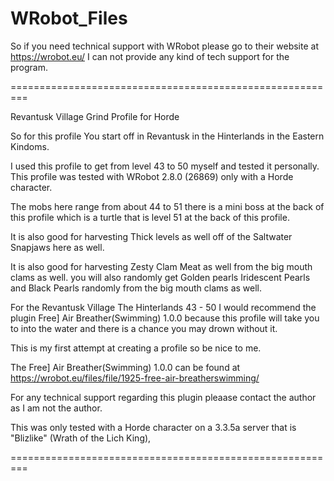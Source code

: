 # WRobot_Files

So if you need technical support with WRobot please go to their
website at https://wrobot.eu/ I can not provide any kind of 
tech support for the program. 


=========================================================

Revantusk Village Grind Profile for Horde

So for this profile You start off in Revantusk in the Hinterlands in the Eastern Kindoms.

I used this profile to get from level 43 to 50 myself and tested it personally.
This profile was tested with WRobot 2.8.0 (26869) only with a Horde
character. 

The mobs here range from about 44 to 51 there is a mini boss at the back of this profile which is a turtle that is level 51 at the back of this profile.

It is also good for harvesting Thick levels as well off of the Saltwater Snapjaws here as well.

It is also good for harvesting Zesty Clam Meat as well from the big mouth clams as well. you will also randomly get Golden pearls Iridescent Pearls and Black Pearls randomly from the big mouth clams as well.

For the Revantusk Village The Hinterlands 43 - 50 I would recommend the plugin Free] Air Breather(Swimming) 1.0.0 because this profile will take you to into the water and there is a chance you may drown without it.

This is my first attempt at creating a profile so be nice to me.

The Free] Air Breather(Swimming) 1.0.0 can be found at https://wrobot.eu/files/file/1925-free-air-breatherswimming/

For any technical support regarding this plugin pleaase contact the author as I am not the author.

This was only tested with a Horde character on a 3.3.5a server that is "Blizlike" (Wrath of the Lich King),

=========================================================
